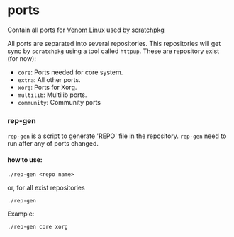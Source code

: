 # ports
Contain all ports for [Venom Linux](https://venomlinux.org/) used by [scratchpkg](https://github.com/venomlinux/scratchpkg)

All ports are separated into several repositories. This repositories will get sync by `scratchpkg` using a tool called `httpup`.
These are repository exist (for now):

* `core`:  Ports needed for core system.
* `extra`:  All other ports.
* `xorg`:  Ports for Xorg.
* `multilib`: Multilib ports.
* `community`: Community ports

### rep-gen

`rep-gen` is a script to generate 'REPO' file in the repository. `rep-gen` need to run after any of ports changed.

#### how to use:

    ./rep-gen <repo name>
    
or, for all exist repositories

    ./rep-gen
    
Example:

    ./rep-gen core xorg
